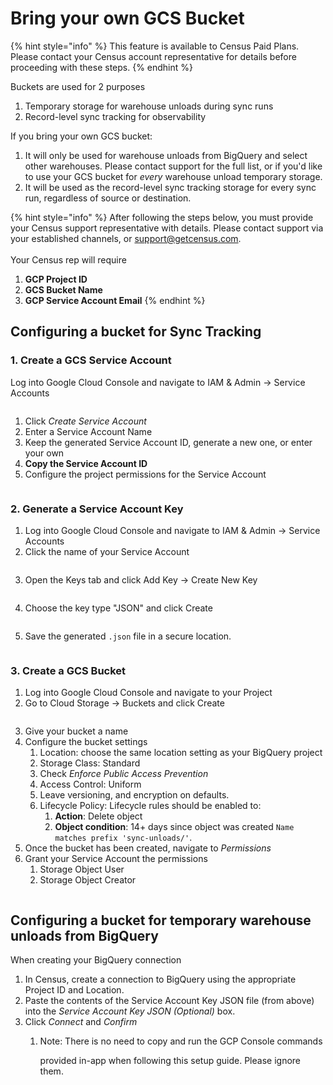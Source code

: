 # Bring your own GCS Bucket

{% hint style="info" %}
This feature is available to Census Paid Plans. Please contact your Census account representative for details before proceeding with these steps.
{% endhint %}

Buckets are used for 2 purposes

1. Temporary storage for warehouse unloads during sync runs
2. Record-level sync tracking for observability



If you bring your own GCS bucket:

1. It will only be used for warehouse unloads from BigQuery and select other warehouses. Please contact support for the full list, or if you'd like to use your GCS bucket for _every_ warehouse unload temporary storage.
2. It will be used as the record-level sync tracking storage for every sync run, regardless of source or destination.

{% hint style="info" %}
After following the steps below, you must provide your Census support representative with details. Please contact support via your established channels, or support@getcensus.com.\
\
Your Census rep will require

1. **GCP Project ID**
2. **GCS Bucket Name**
3. **GCP Service Account Email**
{% endhint %}



## Configuring a bucket for Sync Tracking

### 1. Create a GCS Service Account

Log into Google Cloud Console and navigate to IAM & Admin -> Service Accounts

<figure><img src="../../../.gitbook/assets/image (48).png" alt=""><figcaption></figcaption></figure>

1. Click _Create Service Account_
2. Enter a Service Account Name
3. Keep the generated Service Account ID, generate a new one, or enter your own
4. **Copy the Service Account ID**
5. Configure the project permissions for the Service Account

<figure><img src="../../../.gitbook/assets/image (49).png" alt=""><figcaption></figcaption></figure>



### 2. Generate a Service Account Key

1. Log into Google Cloud Console and navigate to IAM & Admin -> Service Accounts
2. Click the name of your Service Account

<figure><img src="../../../.gitbook/assets/image (50).png" alt=""><figcaption></figcaption></figure>

3. Open the Keys tab and click Add Key -> Create New Key

<figure><img src="../../../.gitbook/assets/image (51).png" alt=""><figcaption></figcaption></figure>

4. Choose the key type "JSON" and click Create

<figure><img src="../../../.gitbook/assets/image (52).png" alt=""><figcaption></figcaption></figure>

5. Save the generated `.json` file in a secure location.

<figure><img src="../../../.gitbook/assets/image (53).png" alt=""><figcaption></figcaption></figure>

### 3. Create a GCS Bucket

1. Log into Google Cloud Console and navigate to your Project
2. Go to Cloud Storage -> Buckets and click Create

<figure><img src="../../../.gitbook/assets/image (54).png" alt=""><figcaption></figcaption></figure>

3. Give your bucket a name
4. Configure the bucket settings
   1. Location: choose the same location setting as your BigQuery project
   2. Storage Class: Standard
   3. Check _Enforce Public Access Prevention_
   4. Access Control: Uniform
   5. Leave versioning, and encryption on defaults.
   6. Lifecycle Policy: Lifecycle rules should be enabled to:
      1. **Action**: Delete object
      2. **Object condition**: 14+ days since object was created `Name matches prefix 'sync-unloads/'`.
5. Once the bucket has been created, navigate to _Permissions_
6. Grant your Service Account the permissions
   1. Storage Object User
   2. Storage Object Creator

<figure><img src="../../../.gitbook/assets/image (55).png" alt=""><figcaption></figcaption></figure>

## Configuring a bucket for temporary warehouse unloads from BigQuery

When creating your BigQuery connection

1. In Census, create a connection to BigQuery using the appropriate Project ID and Location.
2. Paste the contents of the Service Account Key JSON file (from above) into the _Service Account Key JSON (Optional)_ box.
3. Click _Connect_ and _Confirm_
   1.  Note: There is no need to copy and run the GCP Console commands

       provided in-app when following this setup guide. Please ignore them.

<figure><img src="../../../.gitbook/assets/image (56).png" alt=""><figcaption></figcaption></figure>
